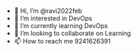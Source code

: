 - 👋 Hi, I’m @ravi2022feb
- 👀 I’m interested in DevOps
- 🌱 I’m currently learning DevOps
- 💞️ I’m looking to collaborate on Learning
- 📫 How to reach me 9241626391

<!---
ravi2022feb/ravi2022feb is a ✨ special ✨ repository because its `README.md` (this file) appears on your GitHub profile.
You can click the Preview link to take a look at your changes.
--->
